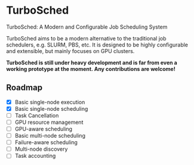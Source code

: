 # TurboSched
TurboSched: A Modern and Configurable Job Scheduling System

TurboSched aims to be a modern alternative to the traditional job schedulers, e.g. SLURM, PBS, etc. It is designed to be highly configurable and extensible, but mainly focuses on GPU clusters. 

**TurboSched is still under heavy development and is far from even a working prototype at the moment. Any contributions are welcome!**

## Roadmap
- [x] Basic single-node execution
- [x] Basic single-node scheduling
- [ ] Task Cancellation
- [ ] GPU resource management
- [ ] GPU-aware scheduling
- [ ] Basic multi-node scheduling
- [ ] Failure-aware scheduling
- [ ] Multi-node discovery
- [ ] Task accounting
